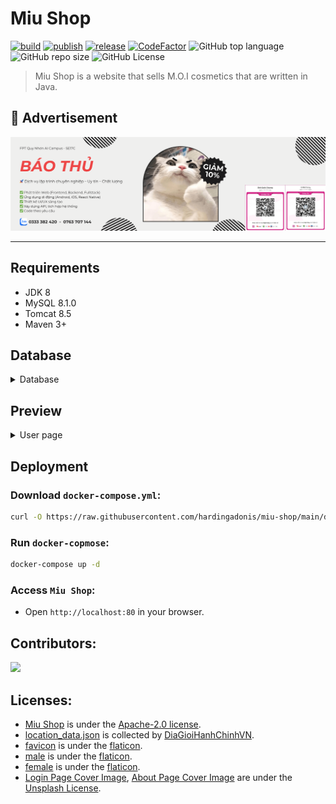 # Miu Shop

[![build](https://github.com/hardingadonis/miu-shop/actions/workflows/build.yml/badge.svg)](https://github.com/hardingadonis/miu-shop/actions/workflows/build.yml)
[![publish](https://github.com/hardingadonis/miu-shop/actions/workflows/publish.yml/badge.svg)](https://github.com/hardingadonis/miu-shop/actions/workflows/publish.yml)
[![release](https://github.com/hardingadonis/miu-shop/actions/workflows/release.yml/badge.svg)](https://github.com/hardingadonis/miu-shop/actions/workflows/release.yml)
[![CodeFactor](https://www.codefactor.io/repository/github/hardingadonis/miu-shop/badge)](https://www.codefactor.io/repository/github/hardingadonis/miu-shop)
![GitHub top language](https://img.shields.io/github/languages/top/hardingadonis/miu-shop)
![GitHub repo size](https://img.shields.io/github/repo-size/hardingadonis/miu-shop)
![GitHub License](https://img.shields.io/github/license/hardingadonis/miu-shop)

> Miu Shop is a website that sells M.O.I cosmetics that are written in Java.

## 📢 Advertisement

<img src="https://raw.githubusercontent.com/fptqnk17/.github/refs/heads/main/images/banner-bao-thu.png" alt="Advertisement" />

---

## Requirements
- JDK 8
- MySQL 8.1.0
- Tomcat 8.5
- Maven 3+


## Database
<details>
  <summary>Database</summary>

  <div style="margin-top: 20px">
    <a href="https://github.com/hardingadonis/miu-shop">
      <img src="preview/database/database.svg"/>
    </a>
  </div>
</details>


## Preview
<details>
  <summary>User page</summary>

  <div style="margin-top: 20px">
    <a href="https://github.com/hardingadonis/miu-shop">
      <img src="preview/user/about.png"/>
    </a>
    <a href="https://github.com/hardingadonis/miu-shop">
      <img src="preview/user/add-address.png"/>
    </a>
    <a href="https://github.com/hardingadonis/miu-shop">
      <img src="preview/user/cart.png"/>
    </a>
    <a href="https://github.com/hardingadonis/miu-shop">
      <img src="preview/user/change-password.png"/>
    </a>
    <a href="https://github.com/hardingadonis/miu-shop">
      <img src="preview/user/checkout.png"/>
    </a>
    <a href="https://github.com/hardingadonis/miu-shop">
      <img src="preview/user/home.png"/>
    </a>
    <a href="https://github.com/hardingadonis/miu-shop">
      <img src="preview/user/login.png"/>
    </a>
    <a href="https://github.com/hardingadonis/miu-shop">
      <img src="preview/user/product.png"/>
    </a>
    <a href="https://github.com/hardingadonis/miu-shop">
      <img src="preview/user/profile.png"/>
    </a>
    <a href="https://github.com/hardingadonis/miu-shop">
      <img src="preview/user/purchase-history.png"/>
    </a>
    <a href="https://github.com/hardingadonis/miu-shop">
      <img src="preview/user/purchase-history-detail.png"/>
    </a>
    <a href="https://github.com/hardingadonis/miu-shop">
      <img src="preview/user/register.png"/>
    </a>
    <a href="https://github.com/hardingadonis/miu-shop">
      <img src="preview/user/search.png"/>
    </a>
    <a href="https://github.com/hardingadonis/miu-shop">
      <img src="preview/user/vnpay.png"/>
    </a>
  </div>
</details>

## Deployment
### Download `docker-compose.yml`:
```bash
curl -O https://raw.githubusercontent.com/hardingadonis/miu-shop/main/docker-compose.yml
```
### Run `docker-copmose`:
```bash
docker-compose up -d
```
### Access `Miu Shop`:
- Open `http://localhost:80` in your browser.

## Contributors:

<a href="https://github.com/hardingadonis/miu-shop/graphs/contributors">
  <img src="https://contrib.rocks/image?repo=hardingadonis/miu-shop" />
</a>


## Licenses:
- [Miu Shop](https://github.com/hardingadonis/miu-shop) is under the [Apache-2.0 license](https://github.com/hardingadonis/miu-shop/blob/main/LICENSE).
- [location_data.json](https://raw.githubusercontent.com/hardingadonis/miu-shop/main/database/location_data.json) is collected by [DiaGioiHanhChinhVN](https://github.com/kenzouno1/DiaGioiHanhChinhVN).
- [favicon](https://github.com/hardingadonis/miu-shop/blob/main/src/main/webapp/assets/images/favicon/favicon.png) is under the [flaticon](https://www.flaticon.com/free-icon/cosmetics_3194619).
- [male](https://github.com/hardingadonis/miu-shop/blob/main/src/main/webapp/assets/images/avatars/male.webp) is under the [flaticon](https://www.flaticon.com/free-icon/man_3741578).
- [female](https://github.com/hardingadonis/miu-shop/blob/main/src/main/webapp/assets/images/avatars/female.webp) is under the [flaticon](https://www.flaticon.com/free-icon/woman_3741715).
- [Login Page Cover Image](https://unsplash.com/photos/white-and-orange-plastic-bottle-7tDGb3HrITg), [About Page Cover Image](https://unsplash.com/photos/assorted-make-up-brushes-closed-up-photography-pxax5WuM7eY) are under the [Unsplash License](https://unsplash.com/license).

